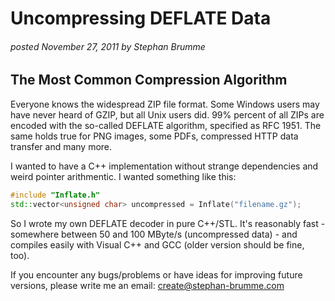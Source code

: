 # Uncompressing DEFLATE Data
###### posted November 27, 2011 by Stephan Brumme

## The Most Common Compression Algorithm

Everyone knows the widespread ZIP file format. Some Windows users may have never
heard of GZIP, but all Unix users did. 99% percent of all ZIPs are encoded with 
the so-called DEFLATE algorithm, specified as RFC 1951. The same holds true for 
PNG images, some PDFs, compressed HTTP data transfer and many more.

I wanted to have a C++ implementation without strange dependencies and weird
pointer arithmentic. I wanted something like this:

```cpp
#include "Inflate.h"
std::vector<unsigned char> uncompressed = Inflate("filename.gz");
```

So I wrote my own DEFLATE decoder in pure C++/STL. It's reasonably fast - 
somewhere between 50 and 100 MByte/s (uncompressed data) - and compiles easily 
with Visual C++ and GCC (older version should be fine, too).

If you encounter any bugs/problems or have ideas for improving future versions,
please write me an email: create@stephan-brumme.com